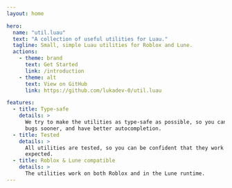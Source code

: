 ```yaml
---
layout: home

hero:
  name: "util.luau"
  text: "A collection of useful utilities for Luau."
  tagline: Small, simple Luau utilities for Roblox and Lune.
  actions:
    - theme: brand
      text: Get Started
      link: /introduction
    - theme: alt
      text: View on GitHub
      link: https://github.com/lukadev-0/util.luau

features:
  - title: Type-safe
    details: >
      We try to make the utilities as type-safe as possible, so you can catch
      bugs sooner, and have better autocompletion.
  - title: Tested
    details: >
      All utilities are tested, so you can be confident that they work as
      expected.
  - title: Roblox & Lune compatible
    details: >
      The utilities work on both Roblox and in the Lune runtime.
---
```

